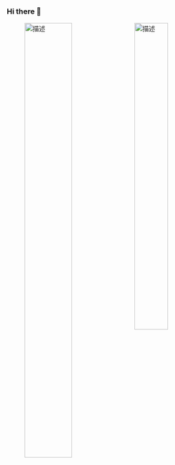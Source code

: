 ### Hi there 👋

<!--
**peterzgy/peterzgy** is a ✨ _special_ ✨ repository because its `README.md` (this file) appears on your GitHub profile.

Here are some ideas to get you started:

- 🔭 I’m currently working on ...
- 🌱 I’m currently learning ...
- 👯 I’m looking to collaborate on ...
- 🤔 I’m looking for help with ...
- 💬 Ask me about ...
- 📫 How to reach me: ...
- 😄 Pronouns: ...
- ⚡ Fun fact: ...
-->
<!--
![Anurag's GitHub stats](https://github-readme-stats.vercel.app/api?username=peterzgy&show_icons=true&theme=radical)
[![Top Langs](https://github-readme-stats.vercel.app/api/top-langs/?username=peterzgy&layout=compact&theme=radical)](https://github.com/peterzgy/github-readme-stats)
-->
<figure class="third">
<img  align="left" src="https://github-readme-stats.vercel.app/api?username=peterzgy&show_icons=true&theme=radical" alt="描述" width=50%><img align="right" src="https://github-readme-stats.vercel.app/api/top-langs/?username=peterzgy&layout=compact&theme=radical" alt="描述" width=42%>
</figure>
